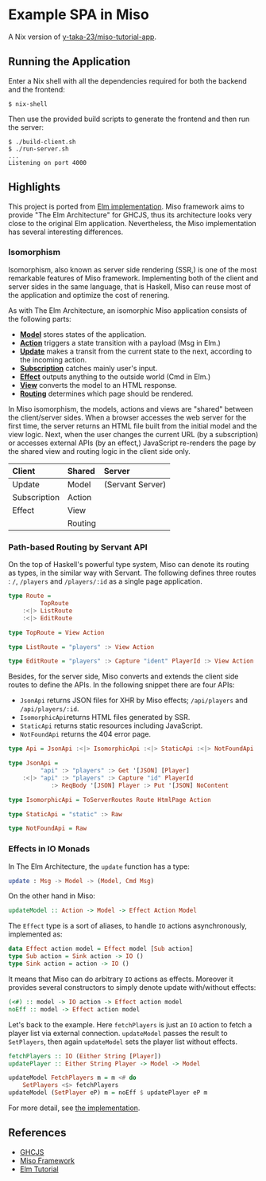 Example SPA in Miso
===================

A Nix version of [y-taka-23/miso-tutorial-app](https://github.com/y-taka-23/miso-tutorial-app).

Running the Application
-----------------------

Enter a Nix shell with all the dependencies required for both the backend and the frontend:

```
$ nix-shell
```

Then use the provided build scripts to generate the frontend and then run the server:

```
$ ./build-client.sh
$ ./run-server.sh
...
Listening on port 4000
```

Highlights
----------

This project is ported from [Elm implementation](https://github.com/sporto/elm-tutorial-app). Miso framework aims to provide "The Elm Architecture" for GHCJS, thus its architecture looks very close to the original Elm application. Nevertheless, the Miso implementation has several interesting differences.

### Isomorphism

Isomorphism, also known as server side rendering (SSR,) is one of the most remarkable features of Miso framework. Implementing both of the client and server sides in the same language, that is Haskell, Miso can reuse most of the application and optimize the cost of renering.

As with The Elm Architecture, an isomorphic Miso application consists of the following parts:

* __[Model]()__ stores states of the application.
* __[Action]()__ triggers a state transition with a payload (Msg in Elm.)
* __[Update](https://github.com/y-taka-23/miso-tutorial-app/blob/master/client/Update.hs)__ makes a transit from the current state to the next, according to the incoming action.
* __[Subscription](https://github.com/y-taka-23/miso-tutorial-app/blob/master/client/Main.hs#L17)__ catches mainly user's input.
* __[Effect](https://github.com/y-taka-23/miso-tutorial-app/blob/master/client/Effect.hs)__ outputs anything to the outside world (Cmd in Elm.)
* __[View]()__ converts the model to an HTML response.
* __[Routing](https://github.com/y-taka-23/miso-tutorial-app/blob/master/shared/Routing.hs)__ determines which page should be rendered.

In Miso isomorphism, the models, actions and views are "shared" between the client/server sides.
When a browser accesses the web server for the first time, the server returns an HTML file built from the initial model and the view logic. Next, when the user changes the current URL (by a subscription) or accesses external APIs (by an effect,) JavaScript re-renders the page by the shared view and routing logic in the client side only.

| Client       | Shared  | Server           |
|:-------------|:--------|:-----------------|
| Update       | Model   | (Servant Server) |
| Subscription | Action  |                  |
| Effect       | View    |                  |
|              | Routing |                  |

### Path-based Routing by Servant API

On the top of Haskell's powerful type system, Miso can denote its routing as types, in the similar way with Servant. The following defines three routes : `/`, `/players` and `/players/:id` as a single page application.

```haskell
type Route =
         TopRoute
    :<|> ListRoute
    :<|> EditRoute

type TopRoute = View Action

type ListRoute = "players" :> View Action

type EditRoute = "players" :> Capture "ident" PlayerId :> View Action
```

Besides, for the server side, Miso converts and extends the client side routes to define the APIs. In the following snippet there are four APIs:

* `JsonApi` returns JSON files for XHR by Miso effects; `/api/players` and `/api/players/:id`.
* `IsomorphicApi`returns HTML files generated by SSR. 
* `StaticApi` returns static resources including JavaScript.
* `NotFoundApi` returns the 404 error page.

```haskell
type Api = JsonApi :<|> IsomorphicApi :<|> StaticApi :<|> NotFoundApi

type JsonApi =
         "api" :> "players" :> Get '[JSON] [Player]
    :<|> "api" :> "players" :> Capture "id" PlayerId
            :> ReqBody '[JSON] Player :> Put '[JSON] NoContent

type IsomorphicApi = ToServerRoutes Route HtmlPage Action

type StaticApi = "static" :> Raw

type NotFoundApi = Raw
```

### Effects in IO Monads

In The Elm Architecture, the `update` function has a type:

```elm
update : Msg -> Model -> (Model, Cmd Msg)
```

On the other hand in Miso:

```haskell
updateModel :: Action -> Model -> Effect Action Model
```

The `Effect` type is a sort of aliases, to handle `IO` actions asynchronously, implemented as:

```haskell
data Effect action model = Effect model [Sub action]
type Sub action = Sink action -> IO ()
type Sink action = action -> IO ()
```

It means that Miso can do arbitrary `IO` actions as effects. Moreover it provides several constructors to simply denote update with/without effects:

```haskell
(<#) :: model -> IO action -> Effect action model
noEff :: model -> Effect action model
```

Let's back to the example. Here `fetchPlayers` is just an `IO` action to fetch a player list via external connection. `updateModel` passes the result to `SetPlayers`, then again `updateModel` sets the player list without effects.

```haskell
fetchPlayers :: IO (Either String [Player])
updatePlayer :: Either String Player -> Model -> Model

updateModel FetchPlayers m = m <# do
    SetPlayers <$> fetchPlayers
updateModel (SetPlayer eP) m = noEff $ updatePlayer eP m
```

For more detail, see [the implementation](https://github.com/dmjio/miso/blob/master/ghcjs-src/Miso/Effect.hs).


References
----------

* [GHCJS](https://github.com/ghcjs/ghcjs)
* [Miso Framework](https://haskell-miso.org/)
* [Elm Tutorial](https://www.gitbook.com/book/sporto/elm-tutorial/details)
